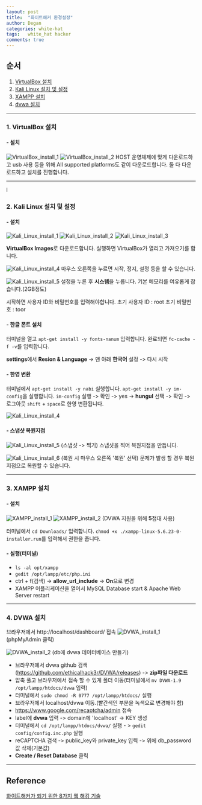 ```yaml
---
layout: post
title:  "화이트해커 환경설정"
author: Degan
categories: white-hat 
tags:	white_hat hacker 
comments: true
---
```


## 순서
1. [VirtualBox 설치](#vb_install)
2. [Kali Linux 설치 및 설정](#ki_install)
3. [XAMPP 설치](#xampp_install)
4. [dvwa 설치](#dvwa_install)

---

<a name="vb_install"></a>
### 1. VirtualBox 설치

#### - 설치

![VirtualBox_install_1](https://lh3.googleusercontent.com/EIsNBtj_wvBNhPCRZEECl6yzuFI8PDbRfFb348d0c8As_sfX9XVtCfJPFCrjjyOu3IroPqiLYkjjFpKBlnTznNVbhuu2L3mCxocVtzDVQamosPKYTBV7WTMHVuYwqcokeiK5eDMM3BlC4sCrdXrB-dWjTopbbr1RY5RnsMqy4R3Qc4ye3afTRZJFzB86qvuSt38ortN0dryObOzFr--zTsb2u_aPK3VVqXtJ2Abz6IG-g-HvVWR2zT9xuC0A3nlHIhwU4EDrm-znsl8ijEbjinTmRfATSSkVo2l6gJTVztrL5muR13of_Km4tOWGjflvlxvgMtHG8TjMKSJeL8anvAXOGolVE_X3kJlqfZO6C9WJVueQAF9p5NOadT24eErw_WtjSaUiKFT2zBPnjnvzKBcRTvGV4Jc0sJ6SXDTxQbXEEqmHS8zwYuFlfT7SdqrMTFc7JO-cRP9cnVzeUcHhSKiMlAZG-ubIoFnGsfI01STV99u-zEbc0vtA1tg11DLGuBnVm-wsachuCdJN6D_XuEHe24tqRwj0-xm_rVe4BMhHv9qCaAPHnExCLz56aBPEEv_4vS7upJehnFQKZ6zlsdsaX81yUjnzGax1uHnXlA=w944-h423-no)
![VirtualBox_install_2](https://lh3.googleusercontent.com/PLzaIpmZKNw-vPVIYNvTds3RLR2GlqYk1B8Q2kKcDHPMyMmR-3ix0aZr3x7BZ0eWSZfX3FVtD2fa7xsUafHWWwl9YSnU2saltWAtGemaveDmKD7cDEhnJbe65XVwNFysNsd-oo05VSiQE2obA1HRkUAVDYx-ad1PvUdV-HgQZ8gb8Syjj8jhvDjs_0ovnIlvMvw1D2Kaobgi5Bt3O_d5YN-wGzBGT4kJVcRUzZM-zY54Hpulb2jQ6vZOPw7Ys2EdIhtoW0icnQ-OFU32XmxO4Dpipb3XnCT1nUr257S6OJ0QnhjzEF90ocATovZt4r6DgY2KQR1Pz_jxwPDbliiA96W_SWRsc8ecFqzGwMC_HkE20NfhetyixpFPrf7dWhaVu3fzyqZ0O-DaX40AmWaQbUsuHlqTtffKEgyY0mMF9ZQ1eZhXvOa87b0D0cUxO4472kyqgT7fHzfvDQFmNyZL1qvskDa0IA5XkQmahFDKPJwPSu1l9r4B9zp4VqTO2poE85j3_d_qJiNXwjQ0fJ2pLpiHRqx4PiYyf8PuIysd4QAIe2-QnapEUt6x_Y081mzAxG7yhXQ8eTVEGkvn5IwLW5WqIWNBSms3LnQxeP13IQ=w944-h467-no)
HOST 운영체제에 맞게 다운로드하고 usb 사용 등을 위해 All supported platforms도 같이 다운로드합니다.
둘 다 다운로드하고 설치를 진행합니다.

---

<a name="ki_install"></a>l
### 2. Kali Linux 설치 및 설정

#### - 설치

![Kali_Linux_install_1](https://lh3.googleusercontent.com/ZmZk-8sFuqlM1w5iuE-w-8AhZuqH0teyKdvPkocizEd9XgYdlu_3zBsS3I5xzzxRtNN8O9dNMOATnTHXAjLOy1_gLi0pJCKDVePSgeWLkRMZsc_6xN4CZDJP9xBICpQDpMp-L7YHEVSQl3wVukkIOCNN8DDT6oAYGnJgF3ibAfghveAz0JBZORujJWIFSXCCcr9Op4kLP_xw2I7XyDmYAI8Qf9T5N5_hzPJl1PBcjh-uL5wM6MV0Uww1AwK5lT23eKyiAbBIWhPKTH2hUvemBHlOsioeb2WFRDMQpnyUayuYB-rCukF_kwxv9ElDoKfauSkGGJzag_sXnYcpG2J1pEhW4KVut1pbqtRZ9kyyHSk5D1esT5yn3kJeORRb8AaeKMnpjLj7zqCL35l_E4jHzBqNesoIM_EZRuyvrGJrVxjKd-9FsDVJBIho9zXTXC0bWdQm_mdVEW52CpLQfs_S1NZKoQNtsZa-QrSsKGdUZzuwPBsXOIe-koptjhc5rjyHU4tfFXgcCYFNuUTry4z0UaQpHLWef8jO7_mV0W9mFNocgkiXpgc0TRd5cGmh636JJTVkTZ5nVFv67M70oXm_uhOlbSv2-m5aaT0xQpFF8g=w944-h460-no)
![Kali_Linux_install_2](https://lh3.googleusercontent.com/KAnbOV17cd59Y9VxyoB3u9TBiZ80V6z0p5HBvy6FLzRvxWYw6RuKHwnW7a4TLYSKTbJJ4AbIqkBQct-KssDplvc9mr9fcKTAxCu4x0og6DBfirMY51--fUf3AqwSSTqvut1WDy9vRrWQX6hhdS6nu8iJJipP3OiPY-QQ1P4UpqMf4lcHpJS_tornir2eWGH_OGRLkSEF_2kydpR3okKC4xSrPtrF_a6CXrK2Mm5DHMwu-QEP0ot8jOcLwJsLV5GgNUs3gZtgL-SKi2ZVuYvNj2rscE9Xf-KVeFI04kzreiqiZCZn84TtFwdSxavZyO9EGW1HsXfYlEFgnVZlMTPFIEc0f2Dc1TFG6A19mOad93iVDqwgQdrHUlO5smHq22jBsn468jQiisavt28U4rRtNNy0cDbwsJSqViUcgV1428vhpw_Xi8qh7DF0lyIMXBvhoWG32z6_vmmb4XtslPUUAC8zFwnK3E3BXt2VgREVpdtnoG2VAzzJZJNIw6QSHYZSKK1ZY7sqPST_nlfhSFfTE3Unwohx18Bc561VuuOn0V_GcuhCLe53bS8UQLz8o_u4BBFPEcjjZxmjVsChX8-d3X19XrdNGRz-J_bF96LBKA=w944-h459-no)
![Kali_Linux_install_3](https://lh3.googleusercontent.com/t9Cs2mXFr9tDZvcu2iuODwsYZXJsKZ43ui7e0N9GBRqzViWZ0KN2ltJd5JXuzG-a81hSCpCsgNdD9skvoBeEoCX_U4pEVKKVIb-NMUNB_acdWod1aLjyvFyBJYWO4ZcbAF-2X6QC2tfajYjz5259dJbYcDyzZ3dHHa0cwwgr71_ZttwiIUaiXP2MjnxNUBgVvmYzO69GVpt8q7lhDT9rX4Fe4iqgQoZt4r1lSHWIHCGdJ1S_62XtQ89HaWih3COf2ex-c5ttosgYhxwgVy0whSY66nxsiNAGOA1zHIWaiW_sobyH1tW1rNfAU_XzGxGLkjaN-Gv8ZiGDzS2lrkaKu6SQB_bclLI-M_aKidMW2gr4NR3guvO3d7oYxzHCwl0vR9HWOAtJscLjI9ZmvL5mKabUFXbS-l4kRKY1EHjqI-OUilmqp4gDyP1dSHDVJmZnrjP9qZn5Mw5tLYhHKGXz0cWFsWtOZb9SIa3hJPA9o1cMxnJG-en6SGQIbDuR1kzSWmE_2qN4j4nEONRtNTBSthm4HkdbpNsicyhdcOcZT9W9JFBLeDMseOjKAUAZiwFY53RvhGpebSIcVxTO3bO4k0t0RoJTtcVuYlO1UhIprg=w944-h478-no)

**VirtualBox Images**로 다운로드합니다.
실행하면 VirtualBox가 열리고 가져오기를 합니다.

![Kali_Linux_install_4](https://lh3.googleusercontent.com/DDhsBHceaJAhl7gYjUAiK6__mBEE5Wt-XD-2VcLMW75E4fKU4P_KWohSFZ1eNLQytf_1ua82vEC2E8AWCUJwkjw7dRJ-j2DXbs8WN_K4o6KBxDR4W2RE_FVxoV9H2L2HyPQHr64qjuIybh2SCF6KesgmBgTdIQuxPSDb-8eLZVR_clPVpXJIPIng6x1CZR50Fwzb_7oh48eFGfwEdRCizqi2WTsN03kgX8TcCVUClQNz4q75-j5AfsTp0Roja9r6dWG_4YaiMS5V0TZ412O5iGlnbDYtzZMuU3-u5eO4TuTrPaD-mYkjgICpppk7A4cFSRhvYcM69Vk61Y1UTguaEI_4f6bifGcIzaYjSaUgPPBL6XcGr4uYyLUBzfQa-3mzbpzkBhAvHMKXvcL-VTR7w47ORRFS7zu6znZEbhy4bIx1kxJOmz0iFKuvAOgo89nMvCF7TIctTGkuZYej41zJKnP4l1tHv6sdiJ4PBjj8Yyo7-gAvm4AI8_0bCg09aKVXi1FWFLDqWAwXri6mOzfsVZ6fyiybBRrZd2V1cdSfS9DpughNS84XzUOa9eRTq2x1OoCE8OGyWr3Kl--xEtC22T2OIrkQNbSljN2XBjH8qw=w944-h517-no)
마우스 오른쪽을 누르면 시작, 정지, 설정 등을 할 수 있습니다.

![Kali_Linux_install_5](https://lh3.googleusercontent.com/VEEocDc5G4QvkgLzgw6Kv7gDYiE_sDGtpknfBZgdulDz7yECsXz4SjLA_iPqc16OHW-kbNqSjsgufnCs22-6L3-sUDp98ofJmLYR-09IqjSt-z9-Cyn8R-Fy0zIPojufTuZeWt3ow9XndiBtpVM3FTFCiLQNGX0Gm7XzcRyFYbzgA3YPt-4l5teuvm1ixg7MdOgwNBplIwW8SzvHqPnwK75XgR2JgIXPriGa_DOES9maXxQoqm_sMbSXq4oX6kcEMDJ6KBd5_Sz9pCn3DWlVldsCtzGxJdPcDDodYMaWnvnHkOc04wyfX7lwoJJO9f3RtQR7QTr9TIKHXJGxTECtp8IxHz2Js-d6vKChHk-7fi7zz2R3FClx0SD4XnDG82wQF6vPGAbHItbu-lzIMy-y36_VGcQkhY3si-_zj38dN9vsKRGjs8CcLrLTJeZpRv5kH7bs22dlPgpbDPMLyjNZ2WrwXXkbC8mqrFkO4baPWgznHn9Vp-wQy-r3c9Q_obJx2V9zBgHQ9h2HxGnwhR4w34SPComGC-fdVvqJugjFWUlPvC4s50-InZsOxheCFkhnC9cCaHPMDxkQlA3_iQK7DRnt1KAxLTvWq0zTS_ZhpA=w944-h515-no)
설정을 누른 후 **시스템**을 누릅니다. 기본 메모리를 여유롭게 잡습니다.(2GB정도)

시작하면 사용자 ID와 비밀번호를 입력해야합니다.
초기 사용자 ID : root
초기 비밀번호 : toor

#### - 한글 폰트 설치
터미널을 열고 `apt-get install -y fonts-nanum` 입력합니다.
완료되면 `fc-cache -f -v`를 입력합니다.

**settings**에서 **Resion & Language** -> 맨 아래 **한국어** 설정 -> 다시 시작

#### - 한영 변환
터미널에서 
`apt-get install -y nabi` 실행합니다. 
`apt-get install -y im-config`을 실행합니다. 
`im-config` 실행 -> 확인 -> yes -> **hungul** 선택 -> 확인 -> 로그아웃
`shift` + `space`로 한영 변환됩니다. 

![Kali_Linux_install_4](https://lh3.googleusercontent.com/Yq5JIFAsgiBwp2Na7yr1N5ZwMmXyfPe0c6skRcmZroyk27djauy882KiGU30i44AYWrefAu0rTWWj4dd-lHWpNxWajfe4Aicnfnuj03ZQXFhAKL1uQgul1kOU2hnTRvDHSAcF3cYCEGg05Pey8uJaGtAPEv3uCfqTIOie1yz9oCXJMT-nJxBdLn89ilu64dm2RifM6CkeHGkdiCN_JbzWkpmTOC7ODgITkR1Yub4qxVcxZBqnwx4ZtOFRVPS6eAQtCD06feqyL9EDh9VGu-cNTkdV0BLspwQikOYJlIqmDqNU0NZiuTrmX0wBNuHGPQxeAsVD-I8bR36Mid05jsqmwE5TwqLY19GGGCfG0YZTO1VETKCCyCsVh8_8iTBSDYfo2rvbxya5vnkZBPg-W4ZNETVxrEaDO9U3IZYMJB8TJLs_mdHtrM0mWb1TtSxtQysfKFZpi_gVk0lFq6YuzA4tYe9vwgjkWU3WTXJ20L_8dSspDPuNko5xm8U_sPnM9ZAqfVBLrXIUBYMxTRariacJOeAscmp_lQcwRK4MTDEYY7UOi857XzGiQmXfQwXcJVQbDEpkW3bREpmME5EDcFCZACtFIfiQp-Ro_STlx6TbA=w944-h733-no)

#### - 스냅샷 복원지점
![Kali_Linux_install_5](https://lh3.googleusercontent.com/GA93kO4p-unHk1La9N_L08mTMc7W5DFv1vhEtoTrnwqYWgqA5D5DEY13-1bT_0LCjAQjxjGw5dp4rTFDvdrrA54iD5dTPyrsQaWJlzVed4P4SeldwnELTZb0xCA2KmbPyoAnX7xj7COqg-D-CYkM9aVzQB1DmWsHEpeOk6SoYlym_nSdejR0TvTAMxGrYeZTn0XKLibCg9hz3QywWdbFwM8n1BDDjj0e8hAV6YUn9JBgxh4W8AAlx7c8HIVH7s6yRfEIoIP_af-rGqorKjJhYWcWNqgl2tyLlYd6A2APVKkeiQW0kh_BLDbq0LAJ4vvp620ewgSCzxnQytQJh-HGGiXA0GYNos5H8x8swmp-DWd23kx9XJPJ5_Fae2scP3MkCiiVQWL1EEOdjwjQ8pyeF2Xls0OMCqH0YgOxqzBUhPtlX-KfOllghROZZjergH07cz93_o_HzbKnk7FqDs0A-j0OlO1xAX5-xzgX50NFl0BPK2P4Xhk_SMkNtL-AiZ5nIBPQ0oYp1K_gYrLoEMSN21-URdOiKY0nI902H7z0-DSKhWslGpZqsD-bMqb9xhPPoDKxdlM6Rm0qTE2B71VXGUY8dg31swwIRI8Rh5-I5g=w944-h510-no)
(스냅샷 -> 찍기) 
스냅샷을 찍어 복원지점을 만듭니다. 

![Kali_Linux_install_6](https://lh3.googleusercontent.com/ypig3x_76wYgU8nGCRkQK9i6xKJ1kwLAHRcekiCds7fmyUf0TkU19KaoI5C6_8a_iimcqEV0wkYSFhNWn6ZyQXSqPcZEQJJ4frssxdUhtuT1GfM-7jgXEKk_pfgp3G52NiJatp36lunc7AhEyJEudcf8M0cAHqCLWXCZkCarWMwUJEAGwXxoP2ZgKJnh22eWoA0t4SBdsYM28sxrjskgVrSg-DlSWHYKbG_cBGQa_1u8dr-aOd-yxUEvLwhZWKRhFSNvc0ZlAgxw-ig85Qnfy9kdwWnz80PbY9mlHF9c4CXSyalDSnxD0IvotiDa9dMAGtWaQoEzK5Md-yLrgvksQeoD7jGQqwdka2symDBLMPUmqsXu9Hty3P5s_SM7sC_FkzrJuwrOJ26LfnYnIrcx_tJoTXSv0BVeVUiMaiM5fy8tUkdAriCr_3xrXdDj4YdoV28wxqectD4aqgxZ-ruk-2iDLfx-7CWgev4uh1vZlJqt1RYJM6Lw6rouzgPGZVsXNeK6PzzGMakxEoNdUgFqAWmudvRSNHbkYCsuIS0rwRQmh07PVeZHCn6Ts8jM9Or2pxbJDuz9N2lcu54VuixHGU71AyBAhEanp_ubaJka1Q=w944-h510-no)
(복원 시 마우스 오른쪽 '복원' 선택)
문제가 발생 할 경우 복원지점으로 복원할 수 있습니다.

---

<a name="xampp_install"></a>
### 3. XAMPP 설치

#### - 설치
![XAMPP_install_1](https://lh3.googleusercontent.com/LCrhW36slCVqXCm7j0ph65wQPk4Vrb8vyqhByQhXXl2K5Z6TuwW6uU3JtsvhYrt5u80P3rR47FnEsNBy_WMH547AOI0j7snqTDDrCEMgeRfjEQ6Cq25O-XYvFnG0OeamCTXw6z3QiEzxIq8A9Nf7v1T0ITVT1WWRs1xJlFBoQmM3dHIkC6QzLFGoBAzYA9e3FsYaX7EfYOZzUxH_qz6qxpwrwFFRfyG8cZ5N6xTOHvDYRgjlrhkXpAJ--TQk_TrGDt3KT7thwOGoA1HUgRBPsDdPfWfV3Y-0dF-9XwuANBzq_oU6xRpzOEZLBIn_Phuo9rBAWaM9HA79CLOKNnFxXzbXYs8K7QbYDusiOW8xW0tXQSwopLYMncLmxEr1Dn_NNeFMTvwpAjhs5kCHX3mKeYYSin4lLZQkkafQw9NfrDvVXheGE2Xzr6-jpv_amI1yjb1p-Dzfe-aWAQD7E4hvH_tM30ApJa-c4Phsj-2AQHZgB_hA8SnGtYckTB7IUGssmvn8R396271-FiL98ImYvP9vLnskocFMMHszcneaMDQd5LO8_E0NjjPRNP9cAM5BB-ql2WRECZPTP1kotWxQrres1u7n3RUCCj0XIS8TSA=w944-h659-no)
![XAMPP_install_2](https://lh3.googleusercontent.com/J_VKwNJg5WmfgM4of6kGA1BiTpQT3w2X5aYs5Mnit7qyu0ggJ4JaBVlG-X-p80Y8EObA-__4J7QWY-kIkz0p8mfdviU6u5SxqkQDx8_eb-CFwabwMwKQd6j5c3M_2eM4N-BDltu45MdtG9WmITtRziTU7l2AQ9PFjQmJuRTaQyRKlJQ-Cddu3ftbll7oTsZqSlv4qHRtSYUtfAJvoUCcGeuzLrfR0zOHA9dz34zB6kre1a0qIP56oW5QQZTHv_GCtTwEYjw6pcUXQUK_qLu0MWo4l3yjglfuo-0DhdocZCexhqA6czo19yxh9_6ViEs0d-fXRf25tVIINYipOj2KploNu8wzGxtipOC_XHd32nrv-Mn5TxmgEOuvPYjhuN1ghEPW3cB6ojExd32WSN_854XnEtL-3Oq-QDoU3_8gjYEUzVacP4lij1fZiobchQDPGFRcz_iBapUBBGhKqkdpM308i4Mc3Yxn3H3noGjtOKEXfndq0QPo-lSewo_D5XGWYueMIQmQN-R9xLWcUFIuZeB8OhbLoeXzdpS_JtCunDVLOkEB9Oe6vY04I4OF26-bMW30grAVHfS56jVitxVcJl09F7pmNooMFKheDuwqBw=w944-h500-no)
(DVWA 지원을 위해 **5**점대 사용)

터미널에서 `cd Downloads/` 입력합니다.
`chmod +x ./xampp-linux-5.6.23-0-installer.run`를 입력해서 권한을 줍니다.

#### - 실행(터미널)
* `ls -al opt/xampp`
* `gedit /opt/lampp/etc/php.ini`
* ctrl + f(검색) -> **allow_url_include** -> **On**으로 변경
* XAMPP 어플리케이션을 열어서 MySQL Database start & Apache Web Server restart

---

<a name="dvwa_install"></a>
### 4. DVWA 설치

브라우저에서 http://localhost/dashboard/ 접속
![DVWA_install_1](https://lh3.googleusercontent.com/W3ZtkucbN_acvamo87OVKY-ZmJyQTuvbdraIs2tubE186LaF9SdQPdG5E_pIxbNYxGxbjgbmOYaElFjpWb0w1AQ0pc-nxDRLCRjkJetYl7rc1V35agG32CXnnmnfw5uxuqGN3YOJdLHIrb1ZKFG_jDlEquOHjwC7gJZK9LlKaIZQ37heqAw6KguqI8L2TKAEiQNonNESUMj7T6WwNYG31rHMtj0WVbELuLk2f_2763ppOm-SL7QwRpG124uFOAcX9A4yleHm1oJdye8xJaIrdtJKvia6TvDEFPqrjsUoEX95iLNtWuvXluC8pI4dkKrmgpaXP361931txx4XPFkla6V9d4z0N2QmahKdS1Dbmozifp7JyTpPUB6JuSieDL0x5rdIOzEnU8OqiHiukW7HYHFBbH1hxGUH4zKxXX8f1_L7XHB8C2GJIJf3vR5d0Y7_7ExaS85KnHRL-c3VMJHayigsgFqy-UWiUPUW_3n7RXS25pWaAEgTqRhXhsJZzdqJL2Gxy35aRW4jJEapshkP5kkmx0IaGMoJeI4b7olzxZBE3_pHfn3xl5sivf-Q8LnBx6daNLabk7iQylggyd8qi4hI0nHmp_hmUp8TxPRiIg=w875-h948-no)
(phpMyAdmin 클릭)

![DVWA_install_2](https://lh3.googleusercontent.com/edyLJa8tFJesmvXt8ipGExLYaNP17VieOjx3t8GY_2LNyr03YoQp_6LOlzdgHKPJIg1HhCA1pA80XdqyDXUOwaPbbVDO87mwzT3w2IckHHZvZdxbW2W-P6LNBQYuCSl19T7qQzJdvVSHbzEXAXz5DUbaFaajF6M8rQUjPHnREjrmtXIQBqI9b3_ez60JJfFlrtNQdhrtb9K_2vgHlPuHbM6NeqZ04D0n5tZQDCVhZCwZwpvEf4ShAuvV1pmS0o66KhmB1EG5BILD_Lx32t2TJR3jeBO2rIMwx2Tz3LAUqe4-0q68irx2_4-bcfPPjTp6M9ifwNotcdbaZ1wQMKHxv1VLRj6iNZcKUmwkkFABLqfiX26ldSlljWFRv35X-X6_ijeQgEioohavHiSgXJVHJhCptNa92bl6NSyIENhV_kN5o_XgbrtelLs6mzCydAOpcbGzDbQWVl8VvXJ3aTYxKAf-b7a0u3wSJw4lYvYMi6PcIPR_lfSE6bki5IkfmVPACbeemoTkJHAOoSkVdq1PT_jy3X0DEw5JoD7d51lR60_7vke7vEq5qWWzo3h5tGKYCY-_c62l0xXNAAW3Cxl_qt2skcWyZB1s-2qHVQa_og=w944-h927-no)
(db에 dvwa 데이터베이스 만들기)

* 브라우저에서 dvwa github 검색(https://github.com/ethicalhack3r/DVWA/releases) -> **zip파일 다운로드**
* 압축 풀고 브라우저에서 접속 할 수 있게 폴더 이동(터미널에서 `mv DVWA-1.9 /opt/lampp/htdocs/dvwa` 입력)
* 터미널에서 `sudo chmod -R 0777 /opt/lampp/htdocs/` 실행
* 브라우저에서 localhost/dvwa 이동.(빨간색인 부분을 녹색으로 변경해야 함)
* https://www.google.com/recaptcha/admin 접속
* label에 **dvwa** 입력 -> domain에 'localhost' -> KEY 생성
* 터미널에서 `cd /opt/lampp/htdocs/dvwa/` 실행 - > `gedit config/config.inc.php` 실행
* reCAPTCHA 검색 -> public_key와 private_key 입력 -> 위에 db_password값 삭제(기본값)
* **Create / Reset Database** 클릭

---

## Reference

[화이트해커가 되기 위한 8가지 웹 해킹 기술](https://www.udemy.com/everything-about-white-hat-hacker/learn/v4/overview)
